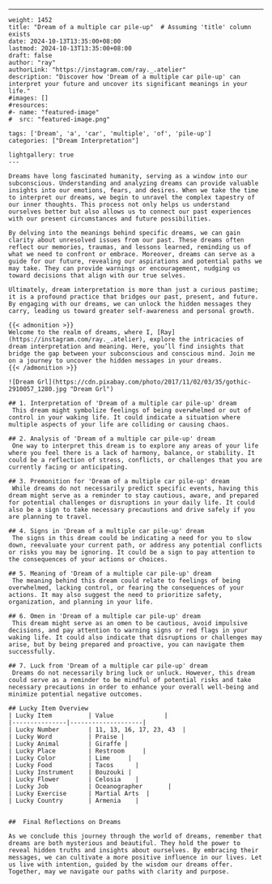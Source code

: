 ---
    weight: 1452
    title: "Dream of a multiple car pile-up"  # Assuming 'title' column exists
    date: 2024-10-13T13:35:00+08:00
    lastmod: 2024-10-13T13:35:00+08:00
    draft: false
    author: "ray"
    authorLink: "https://instagram.com/ray._.atelier"
    description: "Discover how 'Dream of a multiple car pile-up' can interpret your future and uncover its significant meanings in your life."
    #images: []
    #resources:
    #- name: "featured-image"
    #  src: "featured-image.png"
    
    tags: ['Dream', 'a', 'car', 'multiple', 'of', 'pile-up']
    categories: ["Dream Interpretation"]
    
    lightgallery: true
    ---
    
    Dreams have long fascinated humanity, serving as a window into our subconscious. Understanding and analyzing dreams can provide valuable insights into our emotions, fears, and desires. When we take the time to interpret our dreams, we begin to unravel the complex tapestry of our inner thoughts. This process not only helps us understand ourselves better but also allows us to connect our past experiences with our present circumstances and future possibilities.
    
    By delving into the meanings behind specific dreams, we can gain clarity about unresolved issues from our past. These dreams often reflect our memories, traumas, and lessons learned, reminding us of what we need to confront or embrace. Moreover, dreams can serve as a guide for our future, revealing our aspirations and potential paths we may take. They can provide warnings or encouragement, nudging us toward decisions that align with our true selves.
    
    Ultimately, dream interpretation is more than just a curious pastime; it is a profound practice that bridges our past, present, and future. By engaging with our dreams, we can unlock the hidden messages they carry, leading us toward greater self-awareness and personal growth.
    
    {{< admonition >}}
    Welcome to the realm of dreams, where I, [Ray](https://instagram.com/ray._.atelier), explore the intricacies of dream interpretation and meaning. Here, you’ll find insights that bridge the gap between your subconscious and conscious mind. Join me on a journey to uncover the hidden messages in your dreams.
    {{< /admonition >}}
    
    ![Dream Grl](https://cdn.pixabay.com/photo/2017/11/02/03/35/gothic-2910057_1280.jpg "Dream Grl")
    
    ## 1. Interpretation of 'Dream of a multiple car pile-up' dream
     This dream might symbolize feelings of being overwhelmed or out of control in your waking life. It could indicate a situation where multiple aspects of your life are colliding or causing chaos.
    
    ## 2. Analysis of 'Dream of a multiple car pile-up' dream
     One way to interpret this dream is to explore any areas of your life where you feel there is a lack of harmony, balance, or stability. It could be a reflection of stress, conflicts, or challenges that you are currently facing or anticipating.
    
    ## 3. Premonition for 'Dream of a multiple car pile-up' dream
     While dreams do not necessarily predict specific events, having this dream might serve as a reminder to stay cautious, aware, and prepared for potential challenges or disruptions in your daily life. It could also be a sign to take necessary precautions and drive safely if you are planning to travel.
    
    ## 4. Signs in 'Dream of a multiple car pile-up' dream
     The signs in this dream could be indicating a need for you to slow down, reevaluate your current path, or address any potential conflicts or risks you may be ignoring. It could be a sign to pay attention to the consequences of your actions or choices.
    
    ## 5. Meaning of 'Dream of a multiple car pile-up' dream
     The meaning behind this dream could relate to feelings of being overwhelmed, lacking control, or fearing the consequences of your actions. It may also suggest the need to prioritize safety, organization, and planning in your life.
    
    ## 6. Omen in 'Dream of a multiple car pile-up' dream
     This dream might serve as an omen to be cautious, avoid impulsive decisions, and pay attention to warning signs or red flags in your waking life. It could also indicate that disruptions or challenges may arise, but by being prepared and proactive, you can navigate them successfully.
    
    ## 7. Luck from 'Dream of a multiple car pile-up' dream
     Dreams do not necessarily bring luck or unluck. However, this dream could serve as a reminder to be mindful of potential risks and take necessary precautions in order to enhance your overall well-being and minimize potential negative outcomes.
    
    ## Lucky Item Overview
    | Lucky Item          | Value              |
    |---------------|--------------------|
    | Lucky Number        | 11, 13, 16, 17, 23, 43  |
    | Lucky Word          | Praise |
    | Lucky Animal        | Giraffe |
    | Lucky Place         | Restroom     |
    | Lucky Color         | Lime     |
    | Lucky Food          | Tacos      |
    | Lucky Instrument    | Bouzouki |
    | Lucky Flower        | Celosia    |
    | Lucky Job           | Oceanographer       |
    | Lucky Exercise      | Martial Arts  |
    | Lucky Country       | Armenia    |
    
    
    ##  Final Reflections on Dreams
    
    As we conclude this journey through the world of dreams, remember that dreams are both mysterious and beautiful. They hold the power to reveal hidden truths and insights about ourselves. By embracing their messages, we can cultivate a more positive influence in our lives. Let us live with intention, guided by the wisdom our dreams offer. Together, may we navigate our paths with clarity and purpose.
    